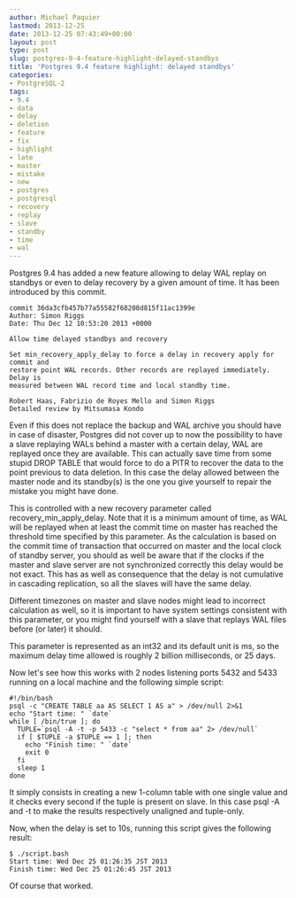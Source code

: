 ```yaml
---
author: Michael Paquier
lastmod: 2013-12-25
date: 2013-12-25 07:43:49+00:00
layout: post
type: post
slug: postgres-9-4-feature-highlight-delayed-standbys
title: 'Postgres 9.4 feature highlight: delayed standbys'
categories:
- PostgreSQL-2
tags:
- 9.4
- data
- delay
- deletion
- feature
- fix
- highlight
- late
- master
- mistake
- new
- postgres
- postgresql
- recovery
- replay
- slave
- standby
- time
- wal
---
```

Postgres 9.4 has added a new feature allowing to delay WAL replay on standbys
or even to delay recovery by a given amount of time. It has been introduced by
this commit.

    commit 36da3cfb457b77a55582f68208d815f11ac1399e
    Author: Simon Riggs
    Date: Thu Dec 12 10:53:20 2013 +0000
 
    Allow time delayed standbys and recovery
 
    Set min_recovery_apply_delay to force a delay in recovery apply for commit and
    restore point WAL records. Other records are replayed immediately. Delay is
    measured between WAL record time and local standby time.
     
    Robert Haas, Fabrizio de Royes Mello and Simon Riggs
    Detailed review by Mitsumasa Kondo

Even if this does not replace the backup and WAL archive you should have in
case of disaster, Postgres did not cover up to now the possibility to have a
slave replaying WALs behind a master with a certain delay, WAL are replayed
once they are available. This can actually save time from some stupid DROP
TABLE that would force to do a PITR to recover the data to the point previous
to data deletion. In this case the delay allowed between the master node and
its standby(s) is the one you give yourself to repair the mistake you might
have done.

This is controlled with a new recovery parameter called
recovery\_min\_apply\_delay. Note that it is a minimum amount of time, as
WAL will be replayed when at least the commit time on master has reached the
threshold time specified by this parameter. As the calculation is based on
the commit time of transaction that occurred on master and the local clock
of standby server, you should as well be aware that if the clocks if the
master and slave server are not synchronized correctly this delay would be
not exact. This has as well as consequence that the delay is not cumulative
in cascading replication, so all the slaves will have the same delay.

Different timezones on master and slave nodes might lead to incorrect
calculation as well, so it is important to have system settings consistent
with this parameter, or you might find yourself with a slave that replays
WAL files before (or later) it should.

This parameter is represented as an int32 and its default unit is ms, so
the maximum delay time allowed is roughly 2 billion milliseconds, or 25 days.

Now let's see how this works with 2 nodes listening ports 5432 and 5433
running on a local machine and the following simple script:

    #!/bin/bash
    psql -c "CREATE TABLE aa AS SELECT 1 AS a" > /dev/null 2>&1
    echo "Start time: " `date`
    while [ /bin/true ]; do
      TUPLE=`psql -A -t -p 5433 -c "select * from aa" 2> /dev/null`
      if [ $TUPLE -a $TUPLE == 1 ]; then
        echo "Finish time: " `date`
        exit 0
      fi
      sleep 1
    done

It simply consists in creating a new 1-column table with one single value
and it checks every second if the tuple is present on slave. In this case
psql -A and -t to make the results respectively unaligned and tuple-only.

Now, when the delay is set to 10s, running this script gives the following
result:

    $ ./script.bash
    Start time: Wed Dec 25 01:26:35 JST 2013
    Finish time: Wed Dec 25 01:26:45 JST 2013

Of course that worked.
